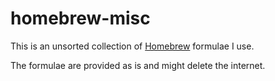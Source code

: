 # homebrew-misc

This is an unsorted collection of [Homebrew](https://brew.sh/) formulae I use.

The formulae are provided as is and might delete the internet.
